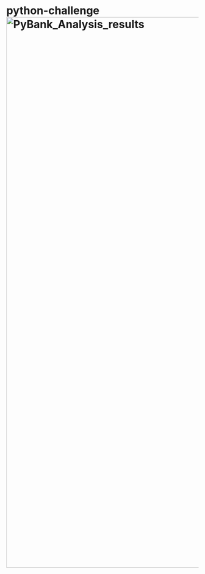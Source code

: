# python-challenge<img width="1440" alt="PyBank_Analysis_results" src="https://github.com/meehal0203/python-challenge/assets/146681542/f80662f3-a199-431f-b7bb-95ca135a3f9f">
